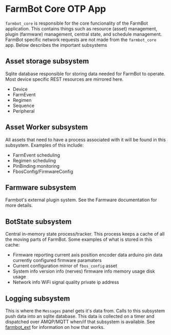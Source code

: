 # FarmBot Core OTP App

`farmbot_core` is responsible for the core funcionality of the FarmBot application.
This contains things such as resource (asset) management, plugin (farmware) management,
central state, and schedule management. FarmBot specific network requests are not
made from the `farmbot_core` app. Below describes the important subsystems

## Asset storage subsystem

Sqlite database responsible for storing data needed for FarmBot to operate.
Most device specific REST resources are mirrored here.

* Device
* FarmEvent
* Regimen
* Sequence
* Peripheral

## Asset Worker subsystem

All assets that need to have a process associated with it will be found
in this subsystem. Examples of this include:

* FarmEvent scheduling
* Regimen scheduling
* PinBinding monitoring
* FbosConfig/FirmwareConfig

## Farmware subsystem

Farmbot's external plugin system. See the Farmware documentation for more details.

## BotState subsystem

Central in-memory state process/tracker. This process keeps a cache of
all the moving parts of FarmBot. Some examples of what is stored
in this cache:

* Firmware reporting
  current axis position
  encoder data
  arduino pin data
  currently configured firmware paramaters
* Current configuration
  mirror of `fbos_config` asset
* System info
  version info
  (nerves) firmware info
  memory usage
  disk usage
* Network info
  WiFi signal quality
  private ip address

## Logging subsystem

This is where the `Messages` panel gets it's data from. Calls to this subsystem
push data into an sqlite database. This data is collected on a timer and dispatched
over AMQP/MQTT when/if that subsystem is available. See [farmbot_ext](/docs/project/farmbot_ext.md)
for information on how that works.

